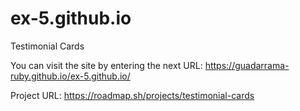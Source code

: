 # ex-5.github.io
Testimonial Cards

You can visit the site by entering the next URL: https://guadarrama-ruby.github.io/ex-5.github.io/

Project URL: https://roadmap.sh/projects/testimonial-cards